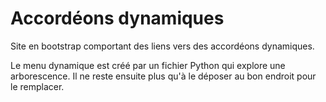 # Accordéons dynamiques

Site en bootstrap comportant des liens vers des accordéons dynamiques.

Le menu dynamique est créé par un fichier Python qui explore une arborescence. Il ne reste ensuite plus qu'à le déposer au bon endroit pour le remplacer.
